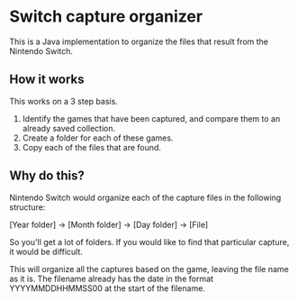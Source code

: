 # Switch capture organizer
This is a Java implementation to organize the files that result from the Nintendo Switch.

## How it works
This works on a 3 step basis.
1. Identify the games that have been captured, and compare them to an already saved collection.
2. Create a folder for each of these games.
3. Copy each of the files that are found.

## Why do this?
Nintendo Switch would organize each of the capture files in the following structure:

\[Year folder\] -> \[Month folder\] -> \[Day folder\] -> \[File\]

So you'll get a lot of folders. If you would like to find that particular capture, it would be difficult.

This will organize all the captures based on the game, leaving the file name as it is. The filename already has the date in the format YYYYMMDDHHMMSS00 at the start of the filename.
